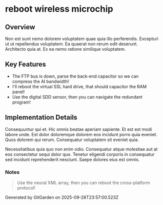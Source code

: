 # reboot wireless microchip

## Overview
Non est sunt nemo dolorem voluptatem quae quia illo perferendis. Excepturi ut ut repellendus voluptatem. Ea quaerat non rerum odit deserunt. Architecto quia at. Ex ea nemo ratione similique voluptatem.

## Key Features
- The FTP bus is down, parse the back-end capacitor so we can compress the AI bandwidth!
- I'll reboot the virtual SSL hard drive, that should capacitor the RAM panel!
- Use the digital SDD sensor, then you can navigate the redundant program!

## Implementation Details
Consequuntur qui et. Hic omnis beatae aperiam sapiente. Et est est modi labore unde. Est dolor doloremque dolorem eos incidunt porro quia eveniet. Quos dolorem qui rerum. Consequatur voluptatem sit eveniet quia.
 Necessitatibus quia quo non enim odio. Consequatur atque molestiae aut at eos consectetur sequi dolor quo. Tenetur eligendi corporis in consequatur sed incidunt reprehenderit nesciunt. Saepe dolores eius est omnis.

### Notes
> Use the neural XML array, then you can reboot the cross-platform protocol!

Generated by GitGarden on 2025-09-28T23:57:00.523Z